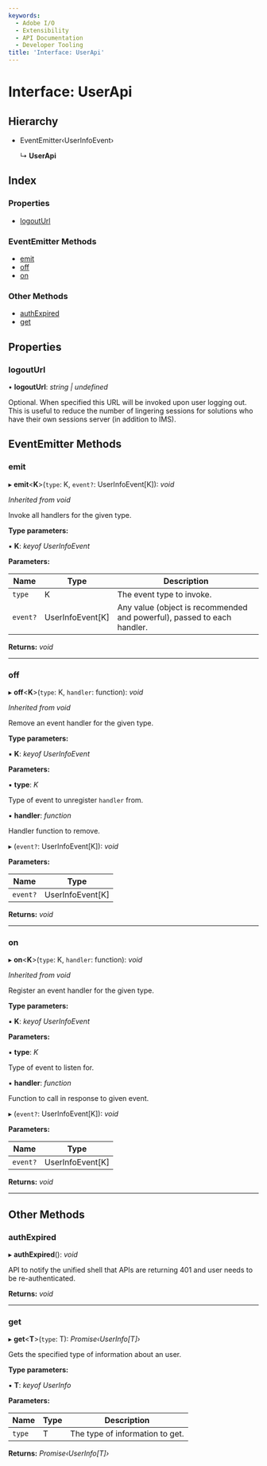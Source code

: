 ```yaml
---
keywords:
  - Adobe I/O
  - Extensibility
  - API Documentation
  - Developer Tooling
title: 'Interface: UserApi'
---
```


# Interface: UserApi

## Hierarchy

* EventEmitter‹UserInfoEvent›

  ↳ **UserApi**

## Index

### Properties

* [logoutUrl](user.userapi.md#logouturl)

### EventEmitter Methods

* [emit](user.userapi.md#emit)
* [off](user.userapi.md#off)
* [on](user.userapi.md#on)

### Other Methods

* [authExpired](user.userapi.md#authexpired)
* [get](user.userapi.md#get)

## Properties

###  logoutUrl

• **logoutUrl**: *string | undefined*

Optional. When specified this URL will be invoked upon user logging out. This is useful to
reduce the number of lingering sessions for solutions who have their own sessions server
(in addition to IMS).

## EventEmitter Methods

###  emit

▸ **emit**<**K**>(`type`: K, `event?`: UserInfoEvent[K]): *void*

*Inherited from void*

Invoke all handlers for the given type.

**Type parameters:**

▪ **K**: *keyof UserInfoEvent*

**Parameters:**

Name | Type | Description |
------ | ------ | ------ |
`type` | K | The event type to invoke. |
`event?` | UserInfoEvent[K] | Any value (object is recommended and powerful), passed to each handler. |

**Returns:** *void*

___

###  off

▸ **off**<**K**>(`type`: K, `handler`: function): *void*

*Inherited from void*

Remove an event handler for the given type.

**Type parameters:**

▪ **K**: *keyof UserInfoEvent*

**Parameters:**

▪ **type**: *K*

Type of event to unregister `handler` from.

▪ **handler**: *function*

Handler function to remove.

▸ (`event?`: UserInfoEvent[K]): *void*

**Parameters:**

Name | Type |
------ | ------ |
`event?` | UserInfoEvent[K] |

**Returns:** *void*

___

###  on

▸ **on**<**K**>(`type`: K, `handler`: function): *void*

*Inherited from void*

Register an event handler for the given type.

**Type parameters:**

▪ **K**: *keyof UserInfoEvent*

**Parameters:**

▪ **type**: *K*

Type of event to listen for.

▪ **handler**: *function*

Function to call in response to given event.

▸ (`event?`: UserInfoEvent[K]): *void*

**Parameters:**

Name | Type |
------ | ------ |
`event?` | UserInfoEvent[K] |

**Returns:** *void*

___

## Other Methods

###  authExpired

▸ **authExpired**(): *void*

API to notify the unified shell that APIs are returning 401 and user needs to be
re-authenticated.

**Returns:** *void*

___

###  get

▸ **get**<**T**>(`type`: T): *Promise‹UserInfo[T]›*

Gets the specified type of information about an user.

**Type parameters:**

▪ **T**: *keyof UserInfo*

**Parameters:**

Name | Type | Description |
------ | ------ | ------ |
`type` | T | The type of information to get.  |

**Returns:** *Promise‹UserInfo[T]›*
